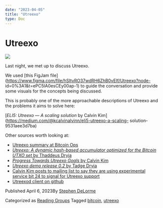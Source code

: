 ```yaml
---
date: "2023-04-05"
title: "Utreexo"
type: Doc
---
```

# Utreexo

![](content/uploads/2023/04/ATLBitDevs_Utreexo-1568x882.jpg)

Last night, we met up to discuss Utreexo.

We used [this FigJam
file](https://www.figma.com/file/hSItyRO37wdRH6ZhB0vEIf/Utreexo?node-
id=0%3A1&t=ePC5lA0esCEy00ap-1) to guide the conversation and provide some
visuals for the concepts being discussed.

This is probably one of the more approachable descriptions of Utreexo and the
problems it aims to solve here:

[_ELI5: Utreexo — A scaling solution_ by Calvin
Kim](https://medium.com/@kcalvinalvinn/eli5-utreexo-a-scaling-
solution-9531aee3d7ba)

Other sources worth looking at:

  * [Utreexo summary at Bitcoin Ops](https://bitcoinops.org/en/topics/utreexo/)
  * [ _Utreexo: A dynamic hash-based accumulator optimized for the Bitcoin UTXO set_ by Thaddeus Dryja](https://eprint.iacr.org/2019/611.pdf)
  * [ _Progress Towards Utreexo Goals_ by Calvin Kim](https://blog.bitmex.com/progress-towards-utreexo-goals/)
  * [ _Utreexo demo release 0.2_ by Tadge Dryja](https://medium.com/mit-media-lab-digital-currency-initiative/utreexo-demo-release-0-2-ac40a1223a38)
  * [Calvin Kim posts to mailing list to say they are using experimental service bit 24 to signal for Utreexo support](https://lists.linuxfoundation.org/pipermail/bitcoin-dev/2023-March/021515.html)
  * [Utreexod client on github](https://github.com/utreexo/utreexod)

Published April 6, 2023By [Stephen DeLorme](author/stephen/index.html)

Categorized as [Reading Groups](category/reading-groups/index.html) Tagged
[bitcoin](tag/bitcoin/index.html), [utreexo](tag/utreexo/index.html)

#